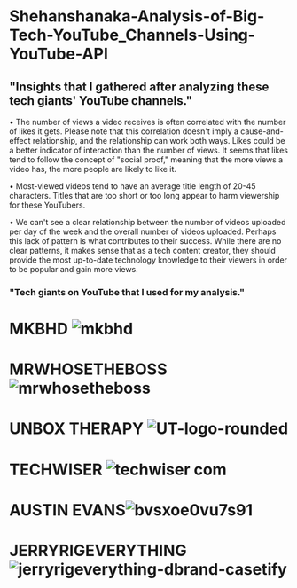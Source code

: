 # Shehanshanaka-Analysis-of-Big-Tech-YouTube_Channels-Using-YouTube-API

## "Insights that I gathered after analyzing these tech giants' YouTube channels."

•	The number of views a video receives is often correlated with the number of likes it gets. Please note that this correlation doesn't imply a cause-and-effect relationship, and the relationship can work both ways. Likes could be a better indicator of interaction than the number of views. It seems that likes tend to follow the concept of "social proof," meaning that the more views a video has, the more people are likely to like it.

•	Most-viewed videos tend to have an average title length of 20-45 characters. Titles that are too short or too long appear to harm viewership for these YouTubers.

•	We can't see a clear relationship between the number of videos uploaded per day of the week and the overall number of videos uploaded. Perhaps this lack of pattern is what contributes to their success. While there are no clear patterns, it makes sense that as a tech content creator, they should provide the most up-to-date technology knowledge to their viewers in order to be popular and gain more views.

### "Tech giants on YouTube that I used for my analysis."

# MKBHD ![mkbhd](https://github.com/user-attachments/assets/bea363dd-495a-4a7a-a4c5-2cbabde89461)
# MRWHOSETHEBOSS ![mrwhosetheboss](https://github.com/user-attachments/assets/fedd6b7e-ed4c-440d-a535-dce93d59f3d3)
# UNBOX THERAPY ![UT-logo-rounded](https://github.com/user-attachments/assets/b5081f83-b28a-44ec-953c-87abb9a15076)
# TECHWISER ![techwiser com](https://github.com/user-attachments/assets/941b14ac-008f-477f-9322-f755f0dd30cc)
# AUSTIN EVANS![bvsxoe0vu7s91](https://github.com/user-attachments/assets/7210cfae-61e0-4bb4-a1f8-cf11a4b0f563)
# JERRYRIGEVERYTHING ![jerryrigeverything-dbrand-casetify](https://github.com/user-attachments/assets/990eed55-ab2f-49c8-b3be-3a93ccf0c7f7)
